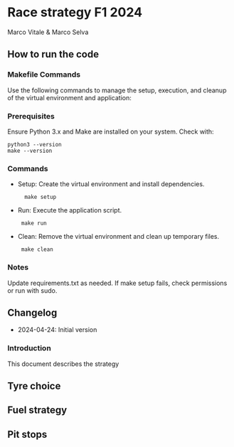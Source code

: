 # Race strategy F1 2024
Marco Vitale & Marco Selva

## How to run the code

### Makefile Commands

Use the following commands to manage the setup, execution, and cleanup of the virtual environment and application:

### Prerequisites

Ensure Python 3.x and Make are installed on your system. Check with:

    python3 --version
    make --version

### Commands

- Setup: Create the virtual environment and install dependencies.

        make setup

 - Run: Execute the application script.

        make run
 - Clean: Remove the virtual environment and clean up temporary files.

        make clean

### Notes
Update requirements.txt as needed.
If make setup fails, check permissions or run with sudo.

## Changelog

- 2024-04-24: Initial version

### Introduction

This document describes the strategy

## Tyre choice

## Fuel strategy

## Pit stops

